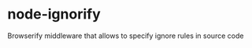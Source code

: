 node-ignorify
=============

Browserify middleware that allows to specify ignore rules in source code